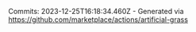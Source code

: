 Commits: 2023-12-25T16:18:34.460Z - Generated via https://github.com/marketplace/actions/artificial-grass
<br>
